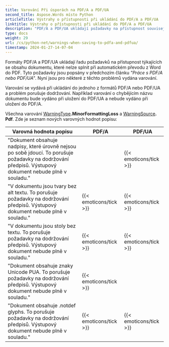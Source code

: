 ```yaml
---
title: Varování Při úsporách na PDF/A a PDF/UA
second_title: Aspose.Words místo Python
articleTitle: Výstrahy o přístupnosti při ukládání do PDF/A a PDF/UA
linktitle: Výstrahy o přístupnosti při ukládání do PDF/A a PDF/UA
description: "PDF/A a PDF/UA ukládají požadavky na přístupnost související s obsahem dokumentu. Při ukládání do PDF/A nebo PDF/UA v Python a problém porušuje dodržování, je vydáno varování."
type: docs
weight: 29
url: /cs/python-net/warnings-when-saving-to-pdfa-and-pdfua/
timestamp: 2024-01-27-14-07-04
---
```


Formáty PDF/A a PDF/UA ukládají řadu požadavků na přístupnost týkajících se obsahu dokumentu, které nelze splnit při automatickém převodu z Word do PDF. Tyto požadavky jsou popsány v předchozím článku *"Práce s PDF/A nebo PDF/UA"*. Nyní jsou pro některé z těchto problémů vydána varování.

Varování se vydává při ukládání do jednoho z formátů PDF/A nebo PDF/UA a problém porušuje dodržování. Například varování o chybějícím názvu dokumentu bude vydáno při uložení do PDF/UA a nebude vydáno při uložení do PDF/A.

Všechna varování [WarningType](https://reference.aspose.com/words/python-net/aspose.words/warningtype/)**.MinorFormattingLoss** a [WarningSource](https://reference.aspose.com/words/python-net/aspose.words/warningsource/)**. Pdf**. Zde je seznam nových varovných hodnot popisu:

|  Varovná hodnota popisu |  PDF/A |  PDF/UA |
|  ------------------------------------------------------------  |  ----------------------  |  ----------------------  |
|  "Dokument obsahuje nadpisy, které úrovně nejsou po sobě jdoucí. To porušuje požadavky na dodržování předpisů. Výstupový dokument nebude plně v souladu." |                          |   {{< emoticons/tick >}}  |
|  "V dokumentu jsou tvary bez alt textu. To porušuje požadavky na dodržování předpisů. Výstupový dokument nebude plně v souladu." |   {{< emoticons/tick >}}  |   {{< emoticons/tick >}}  |
|  "V dokumentu jsou stoly bez textu. To porušuje požadavky na dodržování předpisů. Výstupový dokument nebude plně v souladu." |   {{< emoticons/tick >}}  |   {{< emoticons/tick >}}  |
|  "Dokument obsahuje znaky Unicode PUA. To porušuje požadavky na dodržování předpisů. Výstupový dokument nebude plně v souladu." |   {{< emoticons/tick >}}  |                          |
|  "Dokument obsahuje .notdef glyphs. To porušuje požadavky na dodržování předpisů. Výstupový dokument nebude plně v souladu." |   {{< emoticons/tick >}}  |   {{< emoticons/tick >}}  |

